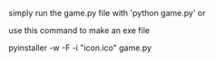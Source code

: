 simply run the game.py file with 'python game.py' or

use this command to make an exe file

pyinstaller -w -F -i "icon.ico" game.py
